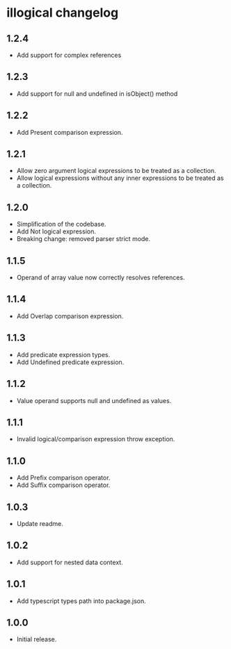 # illogical changelog

## 1.2.4
* Add support for complex references

## 1.2.3
* Add support for null and undefined in isObject() method

## 1.2.2
* Add Present comparison expression.

## 1.2.1
* Allow zero argument logical expressions to be treated as a collection.
* Allow logical expressions without any inner expressions to be treated as a collection.

## 1.2.0
* Simplification of the codebase.
* Add Not logical expression.
* Breaking change: removed parser strict mode.

## 1.1.5
* Operand of array value now correctly resolves references.

## 1.1.4
* Add Overlap comparison expression.

## 1.1.3
* Add predicate expression types.
* Add Undefined predicate expression.

## 1.1.2
* Value operand supports null and undefined as values.

## 1.1.1
* Invalid logical/comparison expression throw exception.

## 1.1.0
* Add Prefix comparison operator.
* Add Suffix comparison operator.

## 1.0.3
* Update readme.

## 1.0.2
* Add support for nested data context.

## 1.0.1
* Add typescript types path into package.json.

## 1.0.0
* Initial release.
